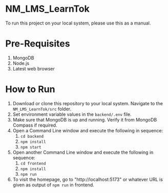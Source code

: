 # NM_LMS_LearnTok

To run this project on your local system, please use this as a manual.

# Pre-Requisites
1. MongoDB
2. Node.js
3. Latest web browser

# How to Run

1. Download or clone this repository to your local system. Navigate to the `NM_LMS_LearnTok/src` folder.
2. Set environment variable values in the `backend/.env` file.
3. Make sure that MongoDB is up and running. Verify it from MongoDB Compass if required.
4. Open a Command Line window and execute the following in sequence:
   1. `cd backend`
   2. `npm install`
   3. `npm start`
5. Open another Command Line window and execute the following in sequence:
   1. `cd frontend`
   2. `npm install`
   3. `npm run`
6. To visit the homepage, go to "http://localhost:5173" or whatever URL is given as output of `npm run` in frontend.
